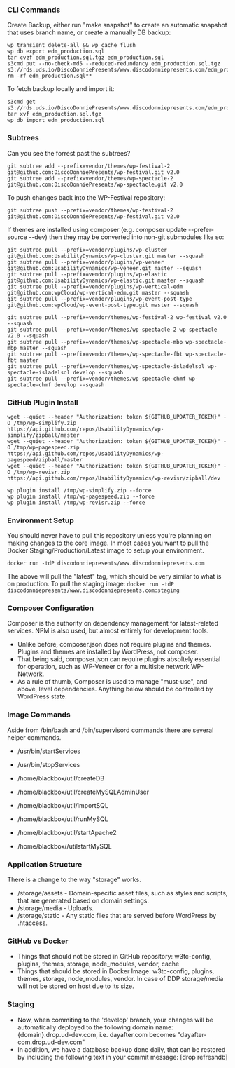 ### CLI Commands

Create Backup, either run "make snapshot" to create an automatic snapshot that uses branch name, or create a manually DB backup:
```
wp transient delete-all && wp cache flush
wp db export edm_production.sql
tar cvzf edm_production.sql.tgz edm_production.sql
s3cmd put --no-check-md5 --reduced-redundancy edm_production.sql.tgz s3://rds.uds.io/DiscoDonniePresents/www.discodonniepresents.com/edm_production.sql.tgz
rm -rf edm_production.sql**
```

To fetch backup locally and import it:
```
s3cmd get s3://rds.uds.io/DiscoDonniePresents/www.discodonniepresents.com/edm_production.sql.tgz
tar xvf edm_production.sql.tgz
wp db import edm_production.sql
```

### Subtrees
Can you see the forrest past the subtrees?

```
git subtree add --prefix=vendor/themes/wp-festival-2 git@github.com:DiscoDonniePresents/wp-festival.git v2.0
git subtree add --prefix=vendor/themes/wp-spectacle-2 git@github.com:DiscoDonniePresents/wp-spectacle.git v2.0
```

To push changes back into the WP-Festival repository:
```
git subtree push --prefix=vendor/themes/wp-festival-2 git@github.com:DiscoDonniePresents/wp-festival.git v2.0
```

If themes are installed using composer (e.g. composer update --prefer-source --dev) then they may be converted into non-git submodules like so:
```
git subtree pull --prefix=vendor/plugins/wp-cluster git@github.com:UsabilityDynamics/wp-cluster.git master --squash
git subtree pull --prefix=vendor/plugins/wp-veneer git@github.com:UsabilityDynamics/wp-veneer.git master --squash
git subtree pull --prefix=vendor/plugins/wp-elastic git@github.com:UsabilityDynamics/wp-elastic.git master --squash
git subtree pull --prefix=vendor/plugins/wp-vertical-edm git@github.com:wpCloud/wp-vertical-edm.git master --squash
git subtree pull --prefix=vendor/plugins/wp-event-post-type git@github.com:wpCloud/wp-event-post-type.git master --squash

git subtree pull --prefix=vendor/themes/wp-festival-2 wp-festival v2.0 --squash
git subtree pull --prefix=vendor/themes/wp-spectacle-2 wp-spectacle v2.0 --squash
git subtree pull --prefix=vendor/themes/wp-spectacle-mbp wp-spectacle-mbp master --squash
git subtree pull --prefix=vendor/themes/wp-spectacle-fbt wp-spectacle-fbt master
git subtree pull --prefix=vendor/themes/wp-spectacle-isladelsol wp-spectacle-isladelsol develop --squash
git subtree pull --prefix=vendor/themes/wp-spectacle-chmf wp-spectacle-chmf develop --squash
```

### GitHub Plugin Install
```
wget --quiet --header "Authorization: token ${GITHUB_UPDATER_TOKEN}" -O /tmp/wp-simplify.zip https://api.github.com/repos/UsabilityDynamics/wp-simplify/zipball/master
wget --quiet --header "Authorization: token ${GITHUB_UPDATER_TOKEN}" -O /tmp/wp-pagespeed.zip https://api.github.com/repos/UsabilityDynamics/wp-pagespeed/zipball/master
wget --quiet --header "Authorization: token ${GITHUB_UPDATER_TOKEN}" -O /tmp/wp-revisr.zip https://api.github.com/repos/UsabilityDynamics/wp-revisr/zipball/dev

wp plugin install /tmp/wp-simplify.zip --force
wp plugin install /tmp/wp-pagespeed.zip --force
wp plugin install /tmp/wp-revisr.zip --force
```

### Environment Setup
You should never have to pull this repository unless you're planning on making changes to the core image.
In most cases you want to pull the Docker Staging/Production/Latest image to setup your environment.

`docker run -tdP discodonniepresents/www.discodonniepresents.com`

The above will pull the "latest" tag, which should be very similar to what is on production. To pull the staging image:
`docker run -tdP discodonniepresents/www.discodonniepresents.com:staging`

### Composer Configuration
Composer is the authority on dependency management for latest-related services. NPM is also used, but almost entirely for development tools.

* Unlike before, composer.json does not require plugins and themes. Plugins and themes are installed by WordPress, not composer.
* That being said, composer.json can require plugins absoltely essential for operation, such as WP-Veneer or for a multisite network WP-Network.
* As a rule of thumb, Composer is used to manage "must-use", and above, level dependencies. Anything below should be controlled by WordPress state.

### Image Commands
Aside from /bin/bash and /bin/supervisord commands there are several helper commands.

* /usr/bin/startServices
* /usr/bin/stopServices

* /home/blackbox/util/createDB
* /home/blackbox/util/createMySQLAdminUser
* /home/blackbox/util/importSQL
* /home/blackbox/util/runMySQL
* /home/blackbox/util/startApache2
* /home/blackbox//utilstartMySQL

### Application Structure
There is a change to the way "storage" works.

* /storage/assets - Domain-specific asset files, such as styles and scripts, that are generated based on domain settings.
* /storage/media  - Uploads.
* /storage/static - Any static files that are served before WordPress by .htaccess.

### GitHub vs Docker

* Things that should not be stored in GitHub repository: w3tc-config, plugins, themes, storage, node_modules, vendor, cache
* Things that should be stored in Docker Image: w3tc-config, plugins, themes, storage, node_modules, vendor. In case of DDP storage/media will not be stored on host due to its size.

### Staging

* Now, when commiting to the 'develop' branch, your changes will be automatically deployed to the following domain name:
  {domain}.drop.ud-dev.com, i.e. dayafter.com becomes "dayafter-com.drop.ud-dev.com"
* In addition, we have a database backup done daily, that can be restored by including the following text in your commit message:
  [drop refreshdb]
